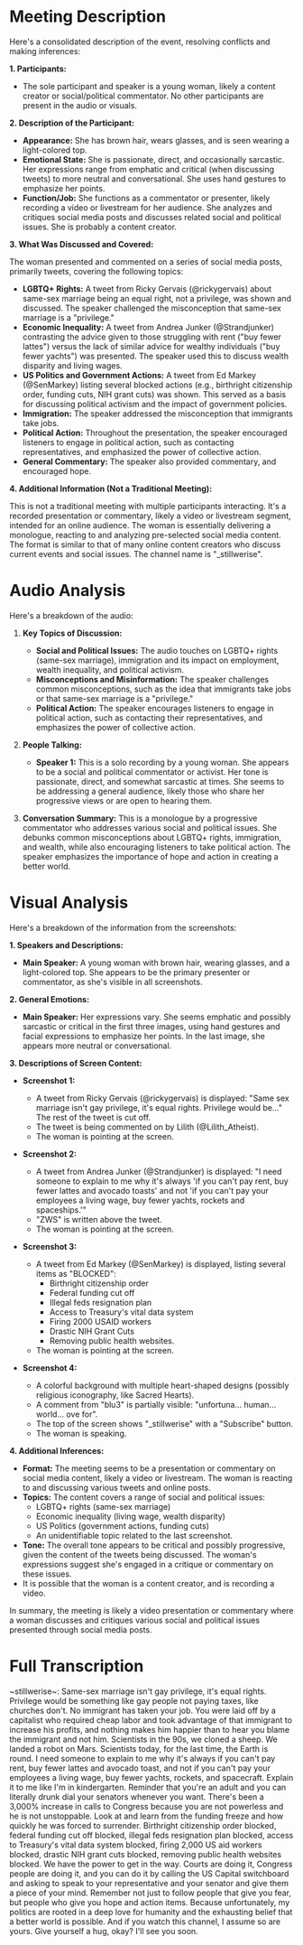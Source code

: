 # Meeting Description

Here's a consolidated description of the event, resolving conflicts and making inferences:

**1. Participants:**

*   The sole participant and speaker is a young woman, likely a content creator or social/political commentator. No other participants are present in the audio or visuals.

**2. Description of the Participant:**

*   **Appearance:** She has brown hair, wears glasses, and is seen wearing a light-colored top.
*   **Emotional State:** She is passionate, direct, and occasionally sarcastic. Her expressions range from emphatic and critical (when discussing tweets) to more neutral and conversational. She uses hand gestures to emphasize her points.
*   **Function/Job:** She functions as a commentator or presenter, likely recording a video or livestream for her audience. She analyzes and critiques social media posts and discusses related social and political issues. She is probably a content creator.

**3. What Was Discussed and Covered:**

The woman presented and commented on a series of social media posts, primarily tweets, covering the following topics:

*   **LGBTQ+ Rights:** A tweet from Ricky Gervais (@rickygervais) about same-sex marriage being an equal right, not a privilege, was shown and discussed. The speaker challenged the misconception that same-sex marriage is a "privilege."
*   **Economic Inequality:** A tweet from Andrea Junker (@Strandjunker) contrasting the advice given to those struggling with rent ("buy fewer lattes") versus the lack of similar advice for wealthy individuals ("buy fewer yachts") was presented. The speaker used this to discuss wealth disparity and living wages.
*   **US Politics and Government Actions:** A tweet from Ed Markey (@SenMarkey) listing several blocked actions (e.g., birthright citizenship order, funding cuts, NIH grant cuts) was shown. This served as a basis for discussing political activism and the impact of government policies.
* **Immigration:** The speaker addressed the misconception that immigrants take jobs.
*   **Political Action:** Throughout the presentation, the speaker encouraged listeners to engage in political action, such as contacting representatives, and emphasized the power of collective action.
* **General Commentary:** The speaker also provided commentary, and encouraged hope.

**4. Additional Information (Not a Traditional Meeting):**

This is not a traditional meeting with multiple participants interacting. It's a recorded presentation or commentary, likely a video or livestream segment, intended for an online audience. The woman is essentially delivering a monologue, reacting to and analyzing pre-selected social media content. The format is similar to that of many online content creators who discuss current events and social issues. The channel name is "_stillwerise".



# Audio Analysis

Here's a breakdown of the audio:

1.  **Key Topics of Discussion:**
    *   **Social and Political Issues:** The audio touches on LGBTQ+ rights (same-sex marriage), immigration and its impact on employment, wealth inequality, and political activism.
    *   **Misconceptions and Misinformation:** The speaker challenges common misconceptions, such as the idea that immigrants take jobs or that same-sex marriage is a "privilege."
    *   **Political Action:** The speaker encourages listeners to engage in political action, such as contacting their representatives, and emphasizes the power of collective action.

2.  **People Talking:**
    *   **Speaker 1:** This is a solo recording by a young woman. She appears to be a social and political commentator or activist. Her tone is passionate, direct, and somewhat sarcastic at times. She seems to be addressing a general audience, likely those who share her progressive views or are open to hearing them.

3.  **Conversation Summary:**
    This is a monologue by a progressive commentator who addresses various social and political issues. She debunks common misconceptions about LGBTQ+ rights, immigration, and wealth, while also encouraging listeners to take political action. The speaker emphasizes the importance of hope and action in creating a better world.



# Visual Analysis

Here's a breakdown of the information from the screenshots:

**1. Speakers and Descriptions:**

*   **Main Speaker:** A young woman with brown hair, wearing glasses, and a light-colored top. She appears to be the primary presenter or commentator, as she's visible in all screenshots.

**2. General Emotions:**

*   **Main Speaker:** Her expressions vary. She seems emphatic and possibly sarcastic or critical in the first three images, using hand gestures and facial expressions to emphasize her points. In the last image, she appears more neutral or conversational.

**3. Descriptions of Screen Content:**

*   **Screenshot 1:**
    *   A tweet from Ricky Gervais (@rickygervais) is displayed: "Same sex marriage isn't gay privilege, it's equal rights. Privilege would be..." The rest of the tweet is cut off.
    *   The tweet is being commented on by Lilith (@Lilith_Atheist).
    * The woman is pointing at the screen.

*   **Screenshot 2:**
    *   A tweet from Andrea Junker (@Strandjunker) is displayed: "I need someone to explain to me why it's always 'if you can't pay rent, buy fewer lattes and avocado toasts' and not 'if you can't pay your employees a living wage, buy fewer yachts, rockets and spaceships.'"
    *   "ZWS" is written above the tweet.
    *   The woman is pointing at the screen.

*   **Screenshot 3:**
    *   A tweet from Ed Markey (@SenMarkey) is displayed, listing several items as "BLOCKED":
        *   Birthright citizenship order
        *   Federal funding cut off
        *   Illegal feds resignation plan
        *   Access to Treasury's vital data system
        *   Firing 2000 USAID workers
        *   Drastic NIH Grant Cuts
        *   Removing public health websites.
    * The woman is pointing at the screen.

*   **Screenshot 4:**
    *   A colorful background with multiple heart-shaped designs (possibly religious iconography, like Sacred Hearts).
    *   A comment from "blu3" is partially visible: "unfortuna... human... world... ove for".
    *   The top of the screen shows "_stillwerise" with a "Subscribe" button.
    * The woman is speaking.

**4. Additional Inferences:**

*   **Format:** The meeting seems to be a presentation or commentary on social media content, likely a video or livestream. The woman is reacting to and discussing various tweets and online posts.
*   **Topics:** The content covers a range of social and political issues:
    *   LGBTQ+ rights (same-sex marriage)
    *   Economic inequality (living wage, wealth disparity)
    *   US Politics (government actions, funding cuts)
    *   An unidentifiable topic related to the last screenshot.
*   **Tone:** The overall tone appears to be critical and possibly progressive, given the content of the tweets being discussed. The woman's expressions suggest she's engaged in a critique or commentary on these issues.
* It is possible that the woman is a content creator, and is recording a video.

In summary, the meeting is likely a video presentation or commentary where a woman discusses and critiques various social and political issues presented through social media posts.



# Full Transcription

~stillwerise~: Same-sex marriage isn't gay privilege, it's equal rights. Privilege would be something like gay people not paying taxes, like churches don't. No immigrant has taken your job. You were laid off by a capitalist who required cheap labor and took advantage of that immigrant to increase his profits, and nothing makes him happier than to hear you blame the immigrant and not him. Scientists in the 90s, we cloned a sheep. We landed a robot on Mars. Scientists today, for the last time, the Earth is round. I need someone to explain to me why it's always if you can't pay rent, buy fewer lattes and avocado toast, and not if you can't pay your employees a living wage, buy fewer yachts, rockets, and spacecraft. Explain it to me like I'm in kindergarten. Reminder that you're an adult and you can literally drunk dial your senators whenever you want. There's been a 3,000% increase in calls to Congress because you are not powerless and he is not unstoppable. Look at and learn from the funding freeze and how quickly he was forced to surrender. Birthright citizenship order blocked, federal funding cut off blocked, illegal feds resignation plan blocked, access to Treasury's vital data system blocked, firing 2,000 US aid workers blocked, drastic NIH grant cuts blocked, removing public health websites blocked. We have the power to get in the way. Courts are doing it, Congress people are doing it, and you can do it by calling the US Capital switchboard and asking to speak to your representative and your senator and give them a piece of your mind. Remember not just to follow people that give you fear, but people who give you hope and action items. Because unfortunately, my politics are rooted in a deep love for humanity and the exhausting belief that a better world is possible. And if you watch this channel, I assume so are yours. Give yourself a hug, okay? I'll see you soon.